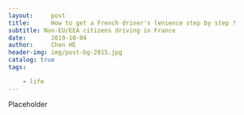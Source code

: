 ```yaml
---
layout:     post
title:      How to get a French driver's lenience step by step ?
subtitle: Non-EU/EEA citizens driving in France
date:       2019-10-04
author:     Chen HE
header-img: img/post-bg-2015.jpg
catalog: true
tags:

    - life
---
```




Placeholder